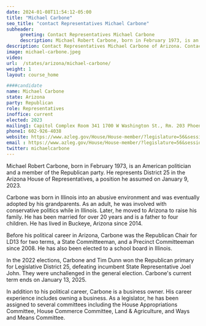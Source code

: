 ```yaml
---
date: 2024-01-08T11:54:12-05:00
title: "Michael Carbone"
seo_title: "contact Representatives Michael Carbone"
subheader:
     greeting: Contact Representatives Michael Carbone
     description: Michael Robert Carbone, born in February 1973, is an American politician and a member of the Republican party. He represents District 25 in the Arizona House of Representatives, a position he assumed on January 9, 2023.
description: Contact Representatives Michael Carbone of Arizona. Contact information for Michael Carbone includes email address, phone number, and mailing address.
image: michael-carbone.jpeg
video:
url:  /states/arizona/michael-carbone/
weight: 1
layout: course_home

####candidate
name: Michael Carbone
state: Arizona
party: Republican
role: Representatives
inoffice: current
elected: 2023
mailing1: Capitol Complex Room 341 1700 W Washington St., Rm. 203 Phoenix, AZ 85007-2890
phone1: 602-926-4038
website: https://www.azleg.gov/House/House-member/?legislature=56&session=128&legislator=2153/
email : https://www.azleg.gov/House/House-member/?legislature=56&session=128&legislator=2153/
twitter: michaelcarbone
---
```


Michael Robert Carbone, born in February 1973, is an American politician and a member of the Republican party. He represents District 25 in the Arizona House of Representatives, a position he assumed on January 9, 2023.

Carbone was born in Illinois into an abusive environment and was eventually adopted by his grandparents. As an adult, he was involved with conservative politics while in Illinois. Later, he moved to Arizona to raise his family. He has been married for over 20 years and is a father to four children. He has lived in Buckeye, Arizona since 2014.

Before his political career in Arizona, Carbone was the Republican Chair for LD13 for two terms, a State Committeeman, and a Precinct Committeeman since 2008. He has also been elected to a school board in Illinois.

In the 2022 elections, Carbone and Tim Dunn won the Republican primary for Legislative District 25, defeating incumbent State Representative Joel John. They were unchallenged in the general election. Carbone's current term ends on January 13, 2025.

In addition to his political career, Carbone is a business owner. His career experience includes owning a business. As a legislator, he has been assigned to several committees including the House Appropriations Committee, House Commerce Committee, Land & Agriculture, and Ways and Means Committee.
